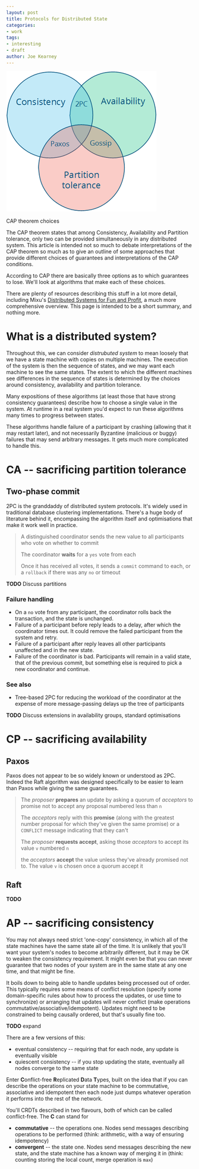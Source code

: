 ```yaml
---
layout: post
title: Protocols for Distributed State
categories:
- work
tags:
- interesting
- draft
author: Joe Kearney
---
```


<div class="inline-image inline-image-right">
  <img src="/images/CAP.png" alt="Available choices satisfying the CAP theorem" title="CAP theorem choices" />
  <div class="inline-image-cap"><p>CAP theorem choices</p></div>
</div>

The CAP theorem states that among Consistency, Availability and Partition tolerance, only two can be provided simultaneously in any distributed system. This article is intended not so much to debate interpretations of the CAP theorem so much as to give an outline of some approaches that provide different choices of guarantees and interpretations of the CAP conditions.

According to CAP there are basically three options as to which guarantees to lose. We'll look at algorithms that make each of these choices.

There are plenty of resources describing this stuff in a lot more detail, including Mixu's [Distributed Systems for Fun and Profit](http://book.mixu.net/distsys/index.html), a much more comprehensive overview. This page is intended to be a short summary, and nothing more.

# What is a distributed system?

Throughout this, we can consider _distrubuted system_ to mean loosely that we have a state machine with copies on multiple machines. The execution of the system is then the sequence of states, and we may want each machine to see the same states. The extent to which the different machines see differences in the sequence of states is determined by the choices around consistency, availability and partition tolerance.

Many expositions of these algorithms (at least those that have strong consistency guarantees) describe how to choose a single value in the system. At runtime in a real system you'd expect to run these algorithms many times to progress between states.

These algorithms handle failure of a participant by crashing (allowing that it may restart later), and not necessarily Byzantine (malicious or buggy) failures that may send arbitrary messages. It gets much more complicated to handle this.

# CA -- sacrificing partition tolerance

## Two-phase commit

2PC is the granddaddy of distributed system protocols. It's widely used in traditional database clustering implementations. There's a huge body of literature behind it, encompassing the algorithm itself and optimisations that make it work well in practice.

> A distinguished coordinator sends the new value to all participants who vote on whether to commit
>
> The coordinator **waits** for a `yes` vote from each
> 
> Once it has received all votes, it sends a `commit` command to each, or a `rollback` if there was any `no` or timeout

<div class="bs-callout bs-callout-danger"><b>TODO</b> Discuss partitions</div>

### Failure handling

* On a `no` vote from any participant, the coordinator rolls back the transaction, and the state is unchanged.
* Failure of a participant before reply leads to a delay, after which the coordinator times out. It could remove the failed participant from the system and retry.
* Failure of a participant after reply leaves all other participants unaffected and in the new state.
* Failure of the coordinator is bad. Participants will remain in a valid state, that of the previous commit, but something else is required to pick a new coordinator and continue.

### See also

* Tree-based 2PC for reducing the workload of the coordinator at the expense of more message-passing delays up the tree of participants

<div class="bs-callout bs-callout-danger"><b>TODO</b> Discuss extensions in availability groups, standard optimisations</div>

# CP -- sacrificing availability

## Paxos

Paxos does not appear to be so widely known or understood as 2PC. Indeed the Raft algorithm was designed specifically to be easier to learn than Paxos while giving the same guarantees.

> The _proposer_ **prepares** an update by asking a quorum of _acceptors_ to promise not to accept any proposal numbered less than `n`
>
> The _acceptors_ reply with this **promise** (along with the greatest number proposal for which they've given the same promise) or a `CONFLICT` message indicating that they can't
>
> The _proposer_ **requests accept**, asking those _acceptors_ to accept its value `v` numbered `n`
>
> the _acceptors_ **accept** the value unless they've already promised not to. The value `v` is chosen once a quorum accept it

## Raft

<div class="bs-callout bs-callout-danger"><b>TODO</b></div>

# AP -- sacrificing consistency

You may not always need strict 'one-copy' consistency, in which all of the state machines have the same state all of the time. It is unlikely that you'll want your system's nodes to become arbitrarily different, but it may be OK to weaken the consistency requirement. It might even be that you can never guarantee that two nodes of your system are in the same state at any one time, and that might be fine.

It boils down to being able to handle updates being processed out of order.  This typically requires some means of conflict resolution (specify some domain-specific rules about how to process the updates, or use time to synchronize) or arranging that updates will never conflict (make operations commutative/associative/idempotent). Updates might need to be constrained to being causally ordered, but that's usually fine too.

<div class="bs-callout bs-callout-danger"><b>TODO</b> expand</div>

There are a few versions of this:

* eventual consistency -- requiring that for each node, any update is eventually visible
* quiescent consistency -- if you stop updating the state, eventually all nodes converge to the same state

Enter **C**onflict-free **R**eplicated **D**ata **T**ypes, built on the idea that if you can describe the operations on your state machine to be commutative, associative and idempotent then each node just dumps whatever operation it performs into the rest of the network.

You'll CRDTs described in two flavours, both of which can be called conflict-free. The **C** can stand for

* **commutative** -- the operations one. Nodes send messages describing operations to be performed (think: arithmetic, with a way of ensuring idempotency)
* **convergent** -- the state one. Nodes send messages describing the new state, and the state machine has a known way of merging it in (think: counting storing the local count, merge operation is `max`)